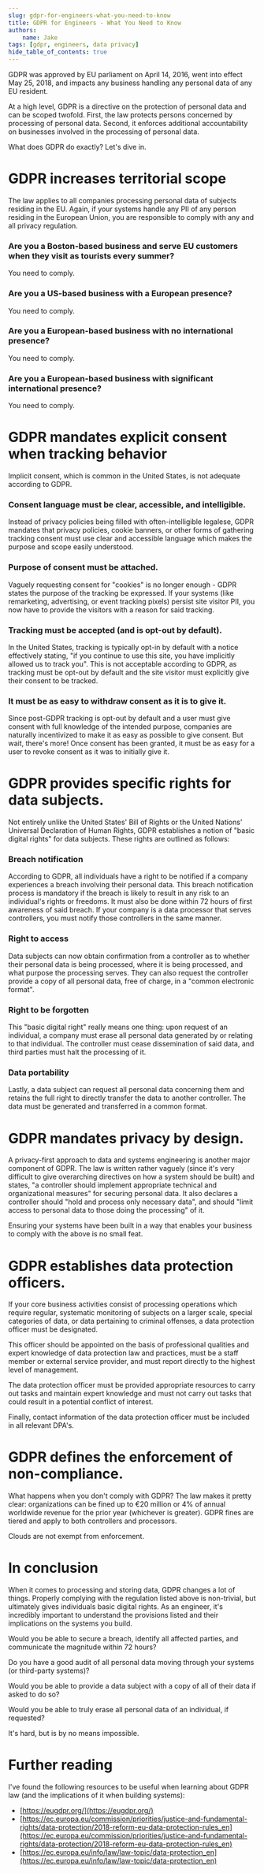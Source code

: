```yaml
---
slug: gdpr-for-engineers-what-you-need-to-know
title: GDPR for Engineers - What You Need to Know
authors:
    name: Jake
tags: [gdpr, engineers, data privacy]
hide_table_of_contents: true
---
```


GDPR was approved by EU parliament on April 14, 2016, went into effect May 25, 2018, and impacts any business handling any personal data of any EU resident.

At a high level, GDPR is a directive on the protection of personal data and can be scoped twofold. First, the law protects persons concerned by processing of personal data. Second, it enforces additional accountability on businesses involved in the processing of personal data.

What does GDPR do exactly? Let's dive in.

<!--truncate-->

# GDPR increases territorial scope

The law applies to all companies processing personal data of subjects residing in the EU. Again, if your systems handle any PII of any person residing in the European Union, you are responsible to comply with any and all privacy regulation.

### Are you a Boston-based business and serve EU customers when they visit as tourists every summer?

You need to comply.

### Are you a US-based business with a European presence?

You need to comply.

### Are you a European-based business with no international presence?

You need to comply.

### Are you a European-based business with significant international presence?

You need to comply.

# GDPR mandates explicit consent when tracking behavior

Implicit consent, which is common in the United States, is not adequate according to GDPR.

### Consent language must be clear, accessible, and intelligible.

Instead of privacy policies being filled with often-intelligible legalese, GDPR mandates that privacy policies, cookie banners, or other forms of gathering tracking consent must use clear and accessible language which makes the purpose and scope easily understood.

### Purpose of consent must be attached.

Vaguely requesting consent for "cookies" is no longer enough - GDPR states the purpose of the tracking be expressed. If your systems (like remarketing, advertising, or event tracking pixels) persist site visitor PII, you now have to provide the visitors with a reason for said tracking.

### Tracking must be accepted (and is opt-out by default).

In the United States, tracking is typically opt-in by default with a notice effectively stating, "if you continue to use this site, you have implicitly allowed us to track you". This is not acceptable according to GDPR, as tracking must be opt-out by default and the site visitor must explicitly give their consent to be tracked.

### It must be as easy to withdraw consent as it is to give it.

Since post-GDPR tracking is opt-out by default and a user must give consent with full knowledge of the intended purpose, companies are naturally incentivized to make it as easy as possible to give consent. But wait, there's more! Once consent has been granted, it must be as easy for a user to revoke consent as it was to initially give it.


# GDPR provides specific rights for data subjects.

Not entirely unlike the United States' Bill of Rights or the United Nations' Universal Declaration of Human Rights, GDPR establishes a notion of "basic digital rights" for data subjects. These rights are outlined as follows:

### Breach notification

According to GDPR, all individuals have a right to be notified if a company experiences a breach involving their personal data. This breach notification process is mandatory if the breach is likely to result in any risk to an individual's rights or freedoms. It must also be done within 72 hours of first awareness of said breach. If your company is a data processor that serves controllers, you must notify those controllers in the same manner.

### Right to access

Data subjects can now obtain confirmation from a controller as to whether their personal data is being processed, where it is being processed, and what purpose the processing serves. They can also request the controller provide a copy of all personal data, free of charge, in a "common electronic format".

### Right to be forgotten

This "basic digital right" really means one thing: upon request of an individual, a company must erase all personal data generated by or relating to that individual. The controller must cease dissemination of said data, and third parties must halt the processing of it.

### Data portability

Lastly, a data subject can request all personal data concerning them and retains the full right to directly transfer the data to another controller. The data must be generated and transferred in a common format.

# GDPR mandates privacy by design.

A privacy-first approach to data and systems engineering is another major component of GDPR. The law is written rather vaguely (since it's very difficult to give overarching directives on how a system should be built) and states, "a controller should implement appropriate technical and organizational measures" for securing personal data. It also declares a controller should "hold and process only necessary data", and should "limit access to personal data to those doing the processing" of it.

Ensuring your systems have been built in a way that enables your business to comply with the above is no small feat.

# GDPR establishes data protection officers.

If your core business activities consist of processing operations which require regular, systematic monitoring of subjects on a larger scale, special categories of data, or data pertaining to criminal offenses, a data protection officer must be designated.

This officer should be appointed on the basis of professional qualities and expert knowledge of data protection law and practices, must be a staff member or external service provider, and must report directly to the highest level of management.

The data protection officer must be provided appropriate resources to carry out tasks and maintain expert knowledge and must not carry out tasks that could result in a potential conflict of interest.

Finally, contact information of the data protection officer must be included in all relevant DPA's.

# GDPR defines the enforcement of non-compliance.

What happens when you don't comply with GDPR? The law makes it pretty clear: organizations can be fined up to €20 million or 4% of annual worldwide revenue for the prior year (whichever is greater). GDPR fines are tiered and apply to both controllers and processors.

Clouds are not exempt from enforcement.

# In conclusion

When it comes to processing and storing data, GDPR changes a lot of things. Properly complying with the regulation listed above is non-trivial, but ultimately gives individuals basic digital rights. As an engineer, it's incredibly important to understand the provisions listed and their implications on the systems you build.

Would you be able to secure a breach, identify all affected parties, and communicate the magnitude within 72 hours?

Do you have a good audit of all personal data moving through your systems (or third-party systems)?

Would you be able to provide a data subject with a copy of all of their data if asked to do so?

Would you be able to truly erase all personal data of an individual, if requested?

It's hard, but is by no means impossible.

# Further reading


I've found the following resources to be useful when learning about GDPR law (and the implications of it when building systems):

- [https://eugdpr.org/](https://eugdpr.org/)
- [https://ec.europa.eu/commission/priorities/justice-and-fundamental-rights/data-protection/2018-reform-eu-data-protection-rules_en](https://ec.europa.eu/commission/priorities/justice-and-fundamental-rights/data-protection/2018-reform-eu-data-protection-rules_en)
- [https://ec.europa.eu/info/law/law-topic/data-protection_en](https://ec.europa.eu/info/law/law-topic/data-protection_en)
